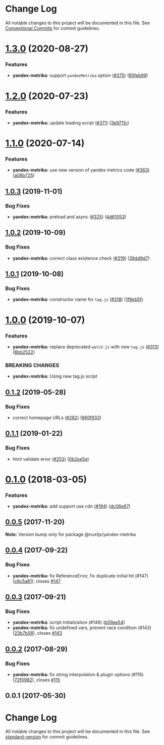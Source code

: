 # Change Log

All notable changes to this project will be documented in this file.
See [Conventional Commits](https://conventionalcommits.org) for commit guidelines.

# [1.3.0](https://github.com/nuxt/modules/compare/@nuxtjs/yandex-metrika@1.2.0...@nuxtjs/yandex-metrika@1.3.0) (2020-08-27)


### Features

* **yandex-metrika:** support `yandexMetrika` option ([#375](https://github.com/nuxt/modules/issues/375)) ([85feb99](https://github.com/nuxt/modules/commit/85feb990ef190655a1cc5823f89e6a228f5b0133))





# [1.2.0](https://github.com/nuxt/modules/compare/@nuxtjs/yandex-metrika@1.1.0...@nuxtjs/yandex-metrika@1.2.0) (2020-07-23)


### Features

* **yandex-metrika:** update loading script ([#371](https://github.com/nuxt/modules/issues/371)) ([3e9711c](https://github.com/nuxt/modules/commit/3e9711c61cf1be2a4c6c75c35c3838c721764626))





# [1.1.0](https://github.com/nuxt/modules/compare/@nuxtjs/yandex-metrika@1.0.3...@nuxtjs/yandex-metrika@1.1.0) (2020-07-14)


### Features

* **yandex-metrika:** use new version of yandex metrics code ([#363](https://github.com/nuxt/modules/issues/363)) ([a08b725](https://github.com/nuxt/modules/commit/a08b72518ca79c1ee346d902ad204437e3f03534))





## [1.0.3](https://github.com/nuxt/modules/compare/@nuxtjs/yandex-metrika@1.0.2...@nuxtjs/yandex-metrika@1.0.3) (2019-11-01)


### Bug Fixes

* **yandex-metrika:** preload and async ([#325](https://github.com/nuxt/modules/issues/325)) ([4d61053](https://github.com/nuxt/modules/commit/4d61053))





## [1.0.2](https://github.com/nuxt/modules/compare/@nuxtjs/yandex-metrika@1.0.1...@nuxtjs/yandex-metrika@1.0.2) (2019-10-09)


### Bug Fixes

* **yandex-metrika:** correct class existence check ([#319](https://github.com/nuxt/modules/issues/319)) ([39dd9d7](https://github.com/nuxt/modules/commit/39dd9d7))





## [1.0.1](https://github.com/nuxt/modules/compare/@nuxtjs/yandex-metrika@1.0.0...@nuxtjs/yandex-metrika@1.0.1) (2019-10-08)


### Bug Fixes

* **yandex-metrika:** constructor name for `tag.js` ([#318](https://github.com/nuxt/modules/issues/318)) ([1f9eb5f](https://github.com/nuxt/modules/commit/1f9eb5f))





# [1.0.0](https://github.com/nuxt/modules/compare/@nuxtjs/yandex-metrika@0.1.2...@nuxtjs/yandex-metrika@1.0.0) (2019-10-07)


### Features

* **yandex-metrika:** replace deprecated `watch.js` with new `tag.js` ([#313](https://github.com/nuxt/modules/issues/313)) ([6bb2522](https://github.com/nuxt/modules/commit/6bb2522))


### BREAKING CHANGES

* **yandex-metrika:** Using new tag.js script





## [0.1.2](https://github.com/nuxt/modules/compare/@nuxtjs/yandex-metrika@0.1.1...@nuxtjs/yandex-metrika@0.1.2) (2019-05-28)


### Bug Fixes

* correct homepage URLs ([#282](https://github.com/nuxt/modules/issues/282)) ([960f933](https://github.com/nuxt/modules/commit/960f933))





## [0.1.1](https://github.com/nuxt/modules/compare/@nuxtjs/yandex-metrika@0.1.0...@nuxtjs/yandex-metrika@0.1.1) (2019-01-22)


### Bug Fixes

* html validate error ([#253](https://github.com/nuxt/modules/issues/253)) ([0b2ee5e](https://github.com/nuxt/modules/commit/0b2ee5e))





<a name="0.1.0"></a>
# [0.1.0](https://github.com/nuxt/modules/compare/@nuxtjs/yandex-metrika@0.0.5...@nuxtjs/yandex-metrika@0.1.0) (2018-03-05)


### Features

* **yandex-metrika:** add support use cdn ([#194](https://github.com/nuxt/modules/issues/194)) ([dc06e67](https://github.com/nuxt/modules/commit/dc06e67))




<a name="0.0.5"></a>
## [0.0.5](https://github.com/nuxt/modules/compare/@nuxtjs/yandex-metrika@0.0.4...@nuxtjs/yandex-metrika@0.0.5) (2017-11-20)




**Note:** Version bump only for package @nuxtjs/yandex-metrika

<a name="0.0.4"></a>
## [0.0.4](https://github.com/nuxt/modules/compare/@nuxtjs/yandex-metrika@0.0.3...@nuxtjs/yandex-metrika@0.0.4) (2017-09-22)


### Bug Fixes

* **yandex-metrika:** fix ReferenceError, fix duplicate initial hit (#147) ([c6c5a81](https://github.com/nuxt/modules/commit/c6c5a81)), closes [#147](https://github.com/nuxt/modules/issues/147)




<a name="0.0.3"></a>
## [0.0.3](https://github.com/nuxt/modules/compare/@nuxtjs/yandex-metrika@0.0.2...@nuxtjs/yandex-metrika@0.0.3) (2017-09-21)


### Bug Fixes

* **yandex-metrika:**  script initialization (#146) ([b59ae54](https://github.com/nuxt/modules/commit/b59ae54))
* **yandex-metrika:** fix undefined vars, prevent race condition (#143) ([23b7b58](https://github.com/nuxt/modules/commit/23b7b58)), closes [#143](https://github.com/nuxt/modules/issues/143)




<a name="0.0.2"></a>
## [0.0.2](https://github.com/nuxt/modules/compare/@nuxtjs/yandex-metrika@0.0.1...@nuxtjs/yandex-metrika@0.0.2) (2017-08-29)


### Bug Fixes

* **yandex-metrika:** fix string interpolation & plugin options (#115) ([72f0982](https://github.com/nuxt/modules/commit/72f0982)), closes [#115](https://github.com/nuxt/modules/issues/115)




<a name="0.0.1"></a>
## 0.0.1 (2017-05-30)




# Change Log

All notable changes to this project will be documented in this file.
See [standard-version](https://github.com/conventional-changelog/standard-version) for commit guidelines.
